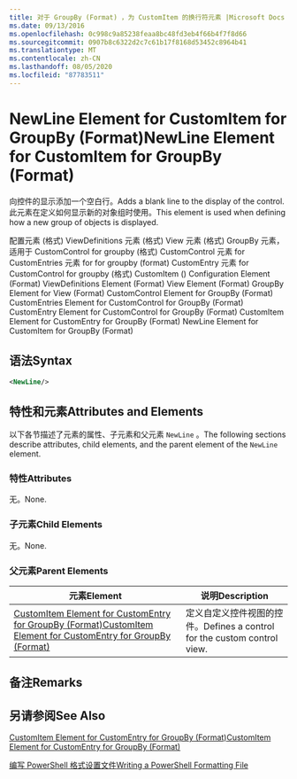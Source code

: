 ```yaml
---
title: 对于 GroupBy (Format) ，为 CustomItem 的换行符元素 |Microsoft Docs
ms.date: 09/13/2016
ms.openlocfilehash: 0c998c9a85238feaa8bc48fd3eb4f66b4f7f8d66
ms.sourcegitcommit: 0907b8c6322d2c7c61b17f8168d53452c8964b41
ms.translationtype: MT
ms.contentlocale: zh-CN
ms.lasthandoff: 08/05/2020
ms.locfileid: "87783511"
---
```

# <a name="newline-element-for-customitem-for-groupby-format"></a><span data-ttu-id="d1a84-102">NewLine Element for CustomItem for GroupBy (Format)</span><span class="sxs-lookup"><span data-stu-id="d1a84-102">NewLine Element for CustomItem for GroupBy (Format)</span></span>

<span data-ttu-id="d1a84-103">向控件的显示添加一个空白行。</span><span class="sxs-lookup"><span data-stu-id="d1a84-103">Adds a blank line to the display of the control.</span></span> <span data-ttu-id="d1a84-104">此元素在定义如何显示新的对象组时使用。</span><span class="sxs-lookup"><span data-stu-id="d1a84-104">This element is used when defining how a new group of objects is displayed.</span></span>

<span data-ttu-id="d1a84-105">配置元素 (格式) ViewDefinitions 元素 (格式) View 元素 (格式) GroupBy 元素，适用于 CustomControl for groupby (格式) CustomControl 元素 for CustomEntries 元素 for for groupby (format) CustomEntry 元素 for CustomControl for groupby (格式) CustomItem () </span><span class="sxs-lookup"><span data-stu-id="d1a84-105">Configuration Element (Format) ViewDefinitions Element (Format) View Element (Format) GroupBy Element for View (Format) CustomControl Element for GroupBy (Format) CustomEntries Element for CustomControl for GroupBy (Format) CustomEntry Element for CustomControl for GroupBy (Format) CustomItem Element for CustomEntry for GroupBy (Format) NewLine Element for CustomItem for GroupBy (Format)</span></span>

## <a name="syntax"></a><span data-ttu-id="d1a84-106">语法</span><span class="sxs-lookup"><span data-stu-id="d1a84-106">Syntax</span></span>

```xml
<NewLine/>
```

## <a name="attributes-and-elements"></a><span data-ttu-id="d1a84-107">特性和元素</span><span class="sxs-lookup"><span data-stu-id="d1a84-107">Attributes and Elements</span></span>

<span data-ttu-id="d1a84-108">以下各节描述了元素的属性、子元素和父元素 `NewLine` 。</span><span class="sxs-lookup"><span data-stu-id="d1a84-108">The following sections describe attributes, child elements, and the parent element of the `NewLine` element.</span></span>

### <a name="attributes"></a><span data-ttu-id="d1a84-109">特性</span><span class="sxs-lookup"><span data-stu-id="d1a84-109">Attributes</span></span>

<span data-ttu-id="d1a84-110">无。</span><span class="sxs-lookup"><span data-stu-id="d1a84-110">None.</span></span>

### <a name="child-elements"></a><span data-ttu-id="d1a84-111">子元素</span><span class="sxs-lookup"><span data-stu-id="d1a84-111">Child Elements</span></span>

<span data-ttu-id="d1a84-112">无。</span><span class="sxs-lookup"><span data-stu-id="d1a84-112">None.</span></span>

### <a name="parent-elements"></a><span data-ttu-id="d1a84-113">父元素</span><span class="sxs-lookup"><span data-stu-id="d1a84-113">Parent Elements</span></span>

|<span data-ttu-id="d1a84-114">元素</span><span class="sxs-lookup"><span data-stu-id="d1a84-114">Element</span></span>|<span data-ttu-id="d1a84-115">说明</span><span class="sxs-lookup"><span data-stu-id="d1a84-115">Description</span></span>|
|-------------|-----------------|
|[<span data-ttu-id="d1a84-116">CustomItem Element for CustomEntry for GroupBy (Format)</span><span class="sxs-lookup"><span data-stu-id="d1a84-116">CustomItem Element for CustomEntry for GroupBy (Format)</span></span>](./customitem-element-for-customentry-for-groupby-format.md)|<span data-ttu-id="d1a84-117">定义自定义控件视图的控件。</span><span class="sxs-lookup"><span data-stu-id="d1a84-117">Defines a control for the custom control view.</span></span>|

## <a name="remarks"></a><span data-ttu-id="d1a84-118">备注</span><span class="sxs-lookup"><span data-stu-id="d1a84-118">Remarks</span></span>

## <a name="see-also"></a><span data-ttu-id="d1a84-119">另请参阅</span><span class="sxs-lookup"><span data-stu-id="d1a84-119">See Also</span></span>

[<span data-ttu-id="d1a84-120">CustomItem Element for CustomEntry for GroupBy (Format)</span><span class="sxs-lookup"><span data-stu-id="d1a84-120">CustomItem Element for CustomEntry for GroupBy (Format)</span></span>](./customitem-element-for-customentry-for-groupby-format.md)

[<span data-ttu-id="d1a84-121">编写 PowerShell 格式设置文件</span><span class="sxs-lookup"><span data-stu-id="d1a84-121">Writing a PowerShell Formatting File</span></span>](./writing-a-powershell-formatting-file.md)

